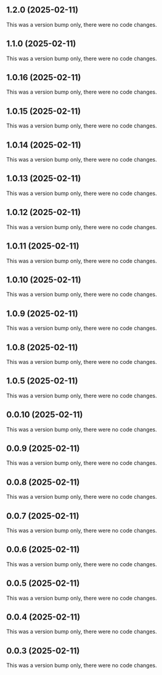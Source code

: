 ## 1.2.0 (2025-02-11)

This was a version bump only, there were no code changes.

## 1.1.0 (2025-02-11)

This was a version bump only, there were no code changes.

## 1.0.16 (2025-02-11)

This was a version bump only, there were no code changes.

## 1.0.15 (2025-02-11)

This was a version bump only, there were no code changes.

## 1.0.14 (2025-02-11)

This was a version bump only, there were no code changes.

## 1.0.13 (2025-02-11)

This was a version bump only, there were no code changes.

## 1.0.12 (2025-02-11)

This was a version bump only, there were no code changes.

## 1.0.11 (2025-02-11)

This was a version bump only, there were no code changes.

## 1.0.10 (2025-02-11)

This was a version bump only, there were no code changes.

## 1.0.9 (2025-02-11)

This was a version bump only, there were no code changes.

## 1.0.8 (2025-02-11)

This was a version bump only, there were no code changes.

## 1.0.5 (2025-02-11)

This was a version bump only, there were no code changes.

## 0.0.10 (2025-02-11)

This was a version bump only, there were no code changes.

## 0.0.9 (2025-02-11)

This was a version bump only, there were no code changes.

## 0.0.8 (2025-02-11)

This was a version bump only, there were no code changes.

## 0.0.7 (2025-02-11)

This was a version bump only, there were no code changes.

## 0.0.6 (2025-02-11)

This was a version bump only, there were no code changes.

## 0.0.5 (2025-02-11)

This was a version bump only, there were no code changes.

## 0.0.4 (2025-02-11)

This was a version bump only, there were no code changes.

## 0.0.3 (2025-02-11)

This was a version bump only, there were no code changes.

